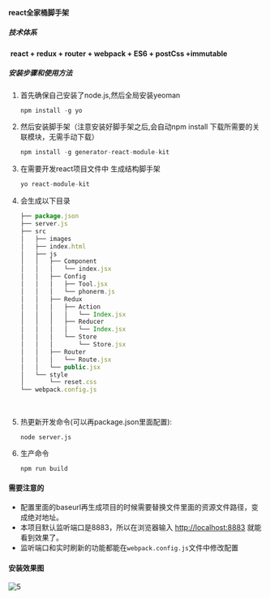 #### react全家桶脚手架

##### 技术体系

​	**react + redux + router + webpack + ES6 + postCss +immutable**

##### 安装步骤和使用方法

1. 首先确保自己安装了node.js,然后全局安装yeoman

   ```javascript
   npm install -g yo
   ```

2. 然后安装脚手架（注意安装好脚手架之后,会自动npm install 下载所需要的关联模块，无需手动下载）

   ```javascript
   npm install -g generator-react-module-kit
   ```

3. 在需要开发react项目文件中 生成结构脚手架

   ```javascript
   yo react-module-kit
   ```

4. 会生成以下目录

   ```javascript
   ├── package.json
   ├── server.js
   ├── src
   │   ├── images
   │   ├── index.html
   │   ├── js
   │   │   ├── Component
   │   │   │   └── index.jsx
   │   │   ├── Config
   │   │   │   ├── Tool.jsx
   │   │   │   └── phonerm.js
   │   │   ├── Redux
   │   │   │   ├── Action
   │   │   │   │   └── Index.jsx
   │   │   │   ├── Reducer
   │   │   │   │   └── Index.jsx
   │   │   │   └── Store
   │   │   │       └── Store.jsx
   │   │   ├── Router
   │   │   │   └── Route.jsx
   │   │   └── public.jsx
   │   └── style
   │       └── reset.css
   └── webpack.config.js
   ```

   ​

5. 热更新开发命令(可以再package.json里面配置):

   ```
   node server.js
   ```

6. 生产命令

   ```
   npm run build
   ```



#### 需要注意的

- 配置里面的baseurl再生成项目的时候需要替换文件里面的资源文件路径，变成绝对地址。
- 本项目默认监听端口是8883，所以在浏览器输入 [http://localhost:8883](http://localhost:8883/) 就能看到效果了。
- 监听端口和实时刷新的功能都能在`webpack.config.js`文件中修改配置



#### 安装效果图

![5](https://ws4.sinaimg.cn/large/006tNc79gy1fl9nkl2ha6g30ea0n0129.gif)

